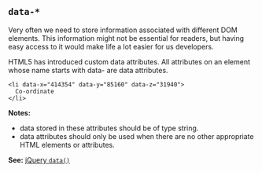 ## `data-*`
Very often we need to store information associated with different DOM elements. This information might not be essential for readers, 
but having easy access to it would make life a lot easier for us developers.

HTML5 has introduced custom data attributes. All attributes on an element whose name starts with data- are data attributes.
```
<li data-x="414354" data-y="85160" data-z="31940">
  Co-ordinate
</li>
```

**Notes:**
* data stored in these attributes should be of type string.
* data attributes should only be used when there are no other appropriate HTML elements or attributes.

**See:** [jQuery `data()`](https://api.jquery.com/data/)

